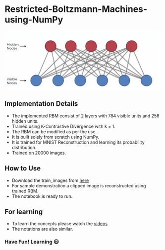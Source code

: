# Restricted-Boltzmann-Machines-using-NumPy
![Model Image](rbm.png)
## Implementation Details
* The implemented RBM consist of 2 layers with 784 visible units and 256 hidden units.
* Trained using K-Contrastive Divergence with k = 1.
* The RBM can be modified as per the use.
* It is built solely from scratch using NumPy.
* It is trained for MNIST Reconstruction and learning its probability distribution.
* Trained on 20000 images.

## How to Use
* Download the train_images from [here](https://raw.githubusercontent.com/sebastianlapuschkin/lrp_toolbox/master/data/MNIST/train_images.npy)
* For sample demonstration a clipped image is reconstructed using trained RBM.
* The notebook is ready to run.

## For learning
* To learn the concepts please watch the [videos](https://www.youtube.com/watch?v=lXrFX3vjtjQ&list=PL3pGy4HtqwD2kwldm81pszxZDJANK3uGV&index=135)
* The notations are also similar.



### Have Fun! Learning :smiley:
